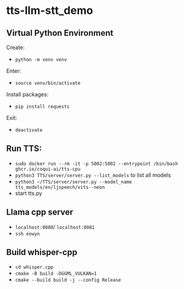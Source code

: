 # tts-llm-stt_demo

## Virtual Python Environment
Create:
- `python -m venv venv`

Enter:
- `source venv/bin/activate`

Install packages:
- `pip install requests`

Exit: 
- `deactivate`


## Run TTS:
- `sudo docker run --rm -it -p 5002:5002 --entrypoint /bin/bash ghcr.io/coqui-ai/tts-cpu`
- `python3 TTS/server/server.py --list_models` to list all models
- `python3 ~/TTS/server/server.py --model_name tts_models/en/ljspeech/vits--neon`
- start tts.py


## Llama cpp server

- `localhost:8080`/ `localhost:8081`
- `ssh eowyn`

## Build whisper-cpp

- `cd whisper.cpp`
- `cmake -B build -DGGML_VULKAN=1`
- `cmake --build build -j --config Release`